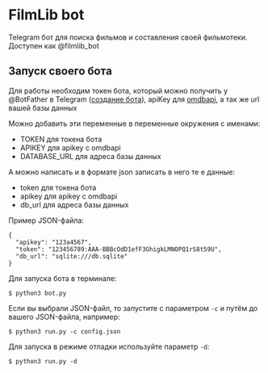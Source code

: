 # FilmLib bot
Telegram бот для поиска фильмов и составления своей фильмотеки. 
Доступен как @filmlib_bot
## Запуск своего бота
Для работы необходим токен бота, который можно получить у @BotFather в Telegram
 ([создание бота](https://core.telegram.org/bots#3-how-do-i-create-a-bot)), 
 apiKey для [omdbapi](http://www.omdbapi.com), а так же url вашей базы данных
 
Можно добавить эти переменные в переменные окружения с именами:
* TOKEN для токена бота
* APIKEY для apikey с omdbapi
* DATABASE_URL для адреса базы данных

А можно написать и в формате json записать в него те е данные:
* token для токена бота
* apikey для apikey с omdbapi
* db_url для адреса базы данных

Пример JSON-файла:
```
{
  "apikey": "123a4567",
  "token": "123456789:AAA-BBBcOdD1efF3GhigkLMNOPQ1rS8t59U",
  "db_url": "sqlite:///db.sqlite"
}
```

Для запуска бота в терминале:
```
$ python3 bot.py
```

Если вы выбрали JSON-файл, то запустите с параметром `-c` и путём до
вашего JSON-файла, например:
```
$ python3 run.py -c config.json
```

Для запуска в режиме отладки используйте параметр `-d`:
```
$ python3 run.py -d
```

 
